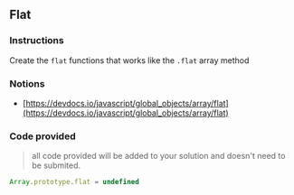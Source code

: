 ## Flat

### Instructions

Create the `flat` functions that works like the `.flat` array method


### Notions

- [https://devdocs.io/javascript/global_objects/array/flat](https://devdocs.io/javascript/global_objects/array/flat)


### Code provided

> all code provided will be added to your solution and doesn't need to be submited.

```js
Array.prototype.flat = undefined
```
